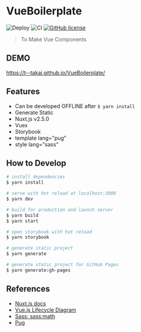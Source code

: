 # VueBoilerplate

![Deploy](https://github.com/t--takai/VueBoilerplate/workflows/GitHub%20Pages%20Deployment%20-%20Nuxt.js/badge.svg)
![CI](https://github.com/t--takai/VueBoilerplate/workflows/CI%20-%20Continuous%20Integration/badge.svg)
[![GitHub license](https://img.shields.io/badge/license-MIT-blue.svg?style=flat)](https://github.com/t--takai/VueBoilerplate/blob/master/LICENSE)

> To Make Vue Components

## DEMO

<https://t--takai.github.io/VueBoilerplate/>

## Features

- Can be developed OFFLINE after `$ yarn install`
- Generate Static
- Nuxt.js v2.5.0
- Vuex
- Storybook
- template lang="pug"
- style lang="sass"

## How to Develop

``` bash
# install dependencies
$ yarn install

# serve with hot reload at localhost:3000
$ yarn dev

# build for production and launch server
$ yarn build
$ yarn start

# open storybook with hot reload
$ yarn storybook

# generate static project
$ yarn generate

# generate static project for GitHub Pages
$ yarn generate:gh-pages
```

## References

- [Nuxt.js docs](https://ja.nuxtjs.org/)
- [Vue.js Lifecycle Diagram](https://jp.vuejs.org/v2/guide/instance.html#ライフサイクルダイアグラム)
- [Sass: sass:math](https://sass-lang.com/documentation/modules/math)
- [Pug](https://pugjs.org/api/getting-started.html)
